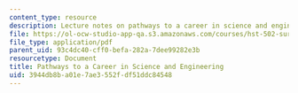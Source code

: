 ```yaml
---
content_type: resource
description: Lecture notes on pathways to a career in science and engineering.
file: https://ol-ocw-studio-app-qa.s3.amazonaws.com/courses/hst-502-survival-skills-for-researchers-the-responsible-conduct-of-research-spring-2003/3944db8ba01e7ae3552fdf51ddc84548_11careers.pdf
file_type: application/pdf
parent_uid: 93c4dc40-cff0-befa-282a-7dee99282e3b
resourcetype: Document
title: Pathways to a Career in Science and Engineering
uid: 3944db8b-a01e-7ae3-552f-df51ddc84548
---
```

